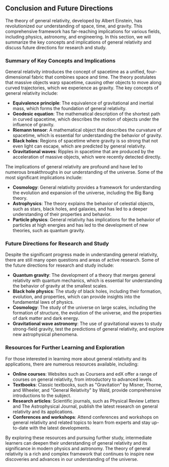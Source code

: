 ## Conclusion and Future Directions
The theory of general relativity, developed by Albert Einstein, has revolutionized our understanding of space, time, and gravity. This comprehensive framework has far-reaching implications for various fields, including physics, astronomy, and engineering. In this section, we will summarize the key concepts and implications of general relativity and discuss future directions for research and study.

### Summary of Key Concepts and Implications
General relativity introduces the concept of spacetime as a unified, four-dimensional fabric that combines space and time. The theory postulates that massive objects warp spacetime, causing other objects to move along curved trajectories, which we experience as gravity. The key concepts of general relativity include:

* **Equivalence principle**: The equivalence of gravitational and inertial mass, which forms the foundation of general relativity.
* **Geodesic equation**: The mathematical description of the shortest path in curved spacetime, which describes the motion of objects under the influence of gravity.
* **Riemann tensor**: A mathematical object that describes the curvature of spacetime, which is essential for understanding the behavior of gravity.
* **Black holes**: Regions of spacetime where gravity is so strong that not even light can escape, which are predicted by general relativity.
* **Gravitational waves**: Ripples in spacetime that are produced by the acceleration of massive objects, which were recently detected directly.

The implications of general relativity are profound and have led to numerous breakthroughs in our understanding of the universe. Some of the most significant implications include:

* **Cosmology**: General relativity provides a framework for understanding the evolution and expansion of the universe, including the Big Bang theory.
* **Astrophysics**: The theory explains the behavior of celestial objects, such as stars, black holes, and galaxies, and has led to a deeper understanding of their properties and behavior.
* **Particle physics**: General relativity has implications for the behavior of particles at high energies and has led to the development of new theories, such as quantum gravity.

### Future Directions for Research and Study
Despite the significant progress made in understanding general relativity, there are still many open questions and areas of active research. Some of the future directions for research and study include:

* **Quantum gravity**: The development of a theory that merges general relativity with quantum mechanics, which is essential for understanding the behavior of gravity at the smallest scales.
* **Black hole physics**: The study of black holes, including their formation, evolution, and properties, which can provide insights into the fundamental laws of physics.
* **Cosmology**: The study of the universe on large scales, including the formation of structure, the evolution of the universe, and the properties of dark matter and dark energy.
* **Gravitational wave astronomy**: The use of gravitational waves to study strong-field gravity, test the predictions of general relativity, and explore new astrophysical phenomena.

### Resources for Further Learning and Exploration
For those interested in learning more about general relativity and its applications, there are numerous resources available, including:

* **Online courses**: Websites such as Coursera and edX offer a range of courses on general relativity, from introductory to advanced levels.
* **Textbooks**: Classic textbooks, such as "Gravitation" by Misner, Thorne, and Wheeler, and "General Relativity" by Wald, provide comprehensive introductions to the subject.
* **Research articles**: Scientific journals, such as Physical Review Letters and The Astrophysical Journal, publish the latest research on general relativity and its applications.
* **Conferences and workshops**: Attend conferences and workshops on general relativity and related topics to learn from experts and stay up-to-date with the latest developments.

By exploring these resources and pursuing further study, intermediate learners can deepen their understanding of general relativity and its significance in modern physics and astronomy. The theory of general relativity is a rich and complex framework that continues to inspire new discoveries and advances in our understanding of the universe.